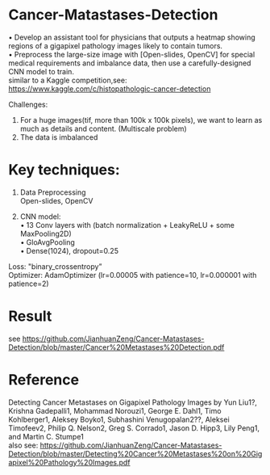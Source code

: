 # Cancer-Matastases-Detection
• Develop an assistant tool for physicians that outputs a heatmap showing regions of a gigapixel pathology images likely to contain tumors.<br/>
• Preprocess the large-size image with [Open-slides, OpenCV] for special medical requirements and imbalance data, then use a carefully-designed CNN model to train.<br/>
similar to a Kaggle competition,see: https://www.kaggle.com/c/histopathologic-cancer-detection

Challenges:
1. For a huge images(tif, more than 100k x 100k pixels), we want to learn as much as details and content. (Multiscale problem) 
2. The data is imbalanced

# Key techniques:
1. Data Preprocessing<br/>
Open-slides, OpenCV

2. CNN model:<br/>
• 13 Conv layers with (batch normalization + LeakyReLU + some MaxPooling2D)<br/>
• GloAvgPooling<br/>
• Dense(1024), dropout=0.25<br/>

Loss: "binary_crossentropy”<br/>
Optimizer:  AdamOptimizer (lr=0.00005 with patience=10,  lr=0.000001 with patience=2)

# Result
see https://github.com/JianhuanZeng/Cancer-Matastases-Detection/blob/master/Cancer%20Metastases%20Detection.pdf

# Reference
Detecting Cancer Metastases on Gigapixel Pathology Images by Yun Liu1?, Krishna Gadepalli1, Mohammad Norouzi1, George E. Dahl1, Timo Kohlberger1, Aleksey Boyko1, Subhashini Venugopalan2??, Aleksei Timofeev2, Philip Q. Nelson2, Greg S. Corrado1, Jason D. Hipp3, Lily Peng1, and Martin C. Stumpe1 <br/>
also see: https://github.com/JianhuanZeng/Cancer-Matastases-Detection/blob/master/Detecting%20Cancer%20Metastases%20on%20Gigapixel%20Pathology%20Images.pdf


